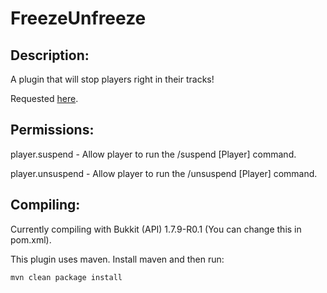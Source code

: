 FreezeUnfreeze
==========

Description:
------------
A plugin that will stop players right in their tracks!

Requested [here](http://forums.bukkit.org/threads/request-greif-stop.273080/).

Permissions:
------------
player.suspend - Allow player to run the /suspend [Player] command.

player.unsuspend - Allow player to run the /unsuspend [Player] command.


Compiling:
-----------
Currently compiling with Bukkit (API) 1.7.9-R0.1 (You can change this in pom.xml).

This plugin uses maven. Install maven and then run:
````
mvn clean package install
````
